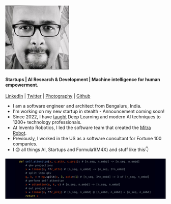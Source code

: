 ![Profile pic](https://raw.githubusercontent.com/narvind2003/narvind2003.github.io/main/arvind_profile.jpeg) 
#### Startups | AI Research & Development | Machine intelligence for human empowerment.
[LinkedIn](https://www.linkedin.com/in/arvind-nagaraj-9a17aa82/) | [Twitter](https://twitter.com/nagaraj_arvind) | [Photography](https://500px.com/arvindnagaraj) | [Github](https://github.com/narvind2003)

- I am a software engineer and architect from Bengaluru, India.
- I'm working on my new startup in stealth - Announcement coming soon!
- Since 2022, I have [taught](https://mitrarobot.com/modernaipro) Deep Learning and modern AI techniques to 1200+ technology professionals.
- At Invento Robotics, I led the software team that created the [Mitra Robot](https://x.com/balajivis/status/1750297912310108551).
- Previously, I worked in the US as a software consultant for Fortune 100 companies.
- I 😍 all things AI, Startups and Formula1(M4X) and stuff like this👇

![code banner](https://raw.githubusercontent.com/narvind2003/narvind2003.github.io/main/banner.jpeg)
